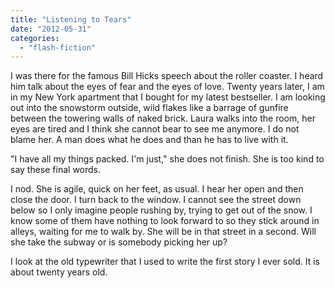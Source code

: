 ```yaml
---
title: "Listening to Tears"
date: "2012-05-31"
categories: 
  - "flash-fiction"
---
```


I was there for the famous Bill Hicks speech about the roller coaster. I heard him talk about the eyes of fear and the eyes of love. Twenty years later, I am in my New York apartment that I bought for my latest bestseller. I am looking out into the snowstorm outside, wild flakes like a barrage of gunfire between the towering walls of naked brick. Laura walks into the room, her eyes are tired and I think she cannot bear to see me anymore. I do not blame her. A man does what he does and than he has to live with it.

"I have all my things packed. I'm just," she does not finish. She is too kind to say these final words.

I nod. She is agile, quick on her feet, as usual. I hear her open and then close the door. I turn back to the window. I cannot see the street down below so I only imagine people rushing by, trying to get out of the snow. I know some of them have nothing to look forward to so they stick around in alleys, waiting for me to walk by. She will be in that street in a second. Will she take the subway or is somebody picking her up?

I look at the old typewriter that I used to write the first story I ever sold. It is about twenty years old.
